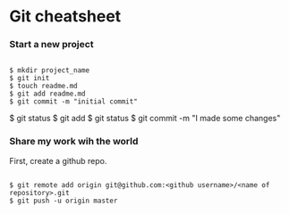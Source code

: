 # Git cheatsheet

### Start a new project

```shell

$ mkdir project_name
$ git init
$ touch readme.md
$ git add readme.md
$ git commit -m "initial commit"

```
$ git status
$ git add <something>
$ git status
$ git commit -m "I made some changes"



### Share my work wih the world

First, create a github repo.

```shell

$ git remote add origin git@github.com:<github username>/<name of repository>.git
$ git push -u origin master

```